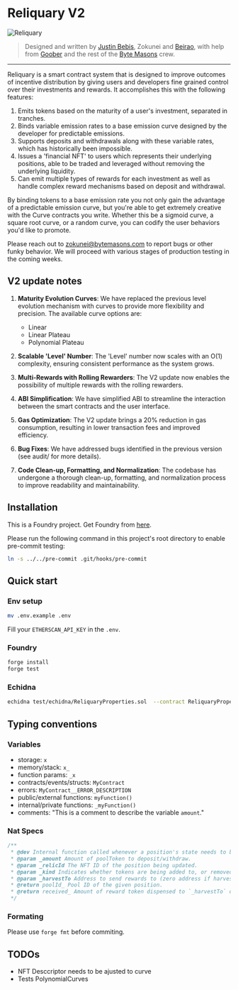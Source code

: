 # Reliquary V2

![Reliquary](header.png "Reliquary")

> Designed and written by [Justin Bebis](https://twitter.com/0xBebis_), Zokunei and [Beirao](https://twitter.com/0xBeirao), with help from [Goober](https://twitter.com/0xGoober) and the rest of the [Byte Masons](https://twitter.com/ByteMasons) crew.

---

Reliquary is a smart contract system that is designed to improve outcomes of incentive distribution by giving users and developers fine grained control over their investments and rewards. It accomplishes this with the following features:

1. Emits tokens based on the maturity of a user's investment, separated in tranches.
2. Binds variable emission rates to a base emission curve designed by the developer for predictable emissions.
3. Supports deposits and withdrawals along with these variable rates, which has historically been impossible.
4. Issues a 'financial NFT' to users which represents their underlying positions, able to be traded and leveraged without removing the underlying liquidity.
5. Can emit multiple types of rewards for each investment as well as handle complex reward mechanisms based on deposit and withdrawal.

By binding tokens to a base emission rate you not only gain the advantage of a predictable emission curve, but you're able
to get extremely creative with the Curve contracts you write. Whether this be a sigmoid curve, a square root curve, or a
random curve, you can codify the user behaviors you'd like to promote.

Please reach out to zokunei@bytemasons.com to report bugs or other funky behavior. We will proceed with various stages of production
testing in the coming weeks.

## V2 update notes

1. **Maturity Evolution Curves**: We have replaced the previous level evolution mechanism with curves to provide more flexibility and precision. The available curve options are:
   - Linear
   - Linear Plateau
   - Polynomial Plateau

2. **Scalable 'Level' Number**: The 'Level' number now scales with an O(1) complexity, ensuring consistent performance as the system grows.

3. **Multi-Rewards with Rolling Rewarders**: The V2 update now enables the possibility of multiple rewards with the rolling rewarders.

4. **ABI Simplification**: We have simplified ABI to streamline the interaction between the smart contracts and the user interface.

5. **Gas Optimization**: The V2 update brings a 20% reduction in gas consumption, resulting in lower transaction fees and improved efficiency.

6. **Bug Fixes**: We have addressed bugs identified in the previous version (see audit/ for more details).

7. **Code Clean-up, Formatting, and Normalization**: The codebase has undergone a thorough clean-up, formatting, and normalization process to improve readability and maintainability.

## Installation

This is a Foundry project. Get Foundry from [here](https://github.com/foundry-rs/foundry).

Please run the following command in this project's root directory to enable pre-commit testing:

```bash
ln -s ../../pre-commit .git/hooks/pre-commit
```

## Quick start

### Env setup
```bash
mv .env.example .env
```
Fill your `ETHERSCAN_API_KEY` in the `.env`.

### Foundry
```bash
forge install
forge test
```

### Echidna
```bash
echidna test/echidna/ReliquaryProperties.sol  --contract ReliquaryProperties --config test/echidna/config1_fast.yaml

```

## Typing conventions

### Variables

-   storage: `x`
-   memory/stack: `x_`
-   function params: `_x`
-   contracts/events/structs: `MyContract`
-   errors: `MyContract__ERROR_DESCRIPTION`
-   public/external functions: `myFunction()`
-   internal/private functions: `_myFunction()`
-   comments: "This is a comment to describe the variable `amount`."

### Nat Specs

```js
/**
 * @dev Internal function called whenever a position's state needs to be modified.
 * @param _amount Amount of poolToken to deposit/withdraw.
 * @param _relicId The NFT ID of the position being updated.
 * @param _kind Indicates whether tokens are being added to, or removed from, a pool.
 * @param _harvestTo Address to send rewards to (zero address if harvest should not be performed).
 * @return poolId_ Pool ID of the given position.
 * @return received_ Amount of reward token dispensed to `_harvestTo` on harvest.
 */
```

### Formating

Please use `forge fmt` before commiting.

## TODOs

-   NFT Desccriptor needs to be ajusted to curve
-   Tests PolynomialCurves
